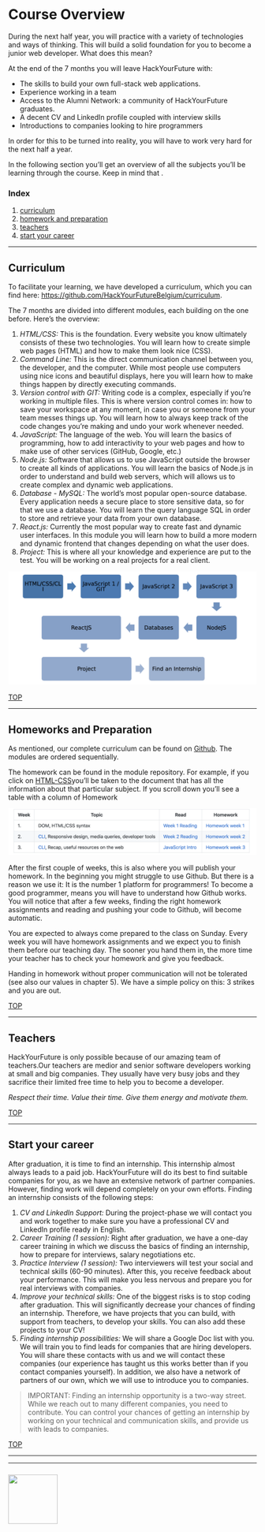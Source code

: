 # Course Overview

During the next half year, you will practice with a variety of technologies and ways of thinking. This will build a solid foundation for you to become a junior web developer. What does this mean?

At the end of the 7 months you will leave HackYourFuture with:
* The skills to build your own full-stack web applications.
* Experience working in a team
* Access to the Alumni Network: a community of HackYourFuture graduates.
* A decent CV and LinkedIn profile coupled with interview skills
* Introductions to companies looking to hire programmers

In order for this to be turned into reality, you will have to work very hard for the next half a year.

In the following section you’ll get an overview of all the subjects you’ll be learning through the course. Keep in mind that .

### Index
1. [curriculum](#curriculum)
1. [homework and preparation](#homework-and-preparation)
1. [teachers](#teachers)
1. [start your career](#start-your-career)

---

## Curriculum

To facilitate your learning, we have developed a curriculum, which you can find here: https://github.com/HackYourFutureBelgium/curriculum.

The 7 months are divided into different modules, each building on the one before. Here’s the overview:
1. _HTML/CSS​:_ This is the foundation. Every website you know ultimately consists of these two technologies. You will learn how to create simple web pages (HTML) and how to make them look nice (CSS).
2. _Command Line​:_ This is the direct communication channel between you, the developer, and the computer. While most people use computers using nice icons and beautiful displays, here you will learn how to make things happen by directly executing commands.
3. _Version control with GIT:_ Writing code is a complex, especially if you’re working in multiple files. This is where version control comes in: how to save your workspace at any moment, in case you or someone from your team messes things up.  You will learn how to always keep track of the code changes you’re making
and undo your work whenever needed.
4. _JavaScript:_ The language of the web. You will learn the basics of programming, how to add interactivity to your web pages and how to make use of other services (GitHub, Google, etc.)
5. _Node.js:_ Software that allows us to use JavaScript outside the browser to create all kinds of applications. You will learn the basics of Node.js in order to understand and build web servers, which will allows us to create complex and dynamic web applications.
6. _Database - MySQL:_ The world’s most popular open-source database. Every application needs a secure place to store sensitive data, so for that we use a database. You will learn the query language SQL in order to store and retrieve your data from your own database.
7. _React.js:_ Currently the most popular way to create fast and dynamic user interfaces. In this module you will learn how to build a more modern and dynamic frontend that changes depending on what the user does.
8. _Project:_ This is where all your knowledge and experience are put to the test. You will be working on a real projects for a real client.

![](./images/course-overview.png)

[TOP](#course-overview)

---

## Homeworks and Preparation

As mentioned, our complete curriculum can be found on ​[Github​](https://github.com/HackYourFutureBelgium). The modules are ordered sequentially.

The homework can be found in the module repository. For example, if you click on [HTML-CSS​](https://github.com/HackYourFutureBelgium/HTML-CSS) you’ll be taken to the document that has all the information about that particular subject. If you scroll down you’ll see a table with a column of ​Homework

![](./images/html-css-homework.png)

After the first couple of weeks, this is also where you will publish your homework. In the beginning you might struggle to use Github. But there is a reason we use it: It is the number 1 platform for programmers! To become a good programmer, means you will have to understand how Github works. You will notice that after a few weeks, finding the right homework assignments and reading and pushing your code to Github, will become automatic.

You are expected to ​always​ come prepared to the class on Sunday. Every week you will have homework assignments and we expect you to finish them ​before​ our teaching day. The sooner you hand them in, the more time your teacher has to check your homework and give you feedback.

Handing in homework without proper communication ​will not be tolerated​ (see also our values in chapter 5). We have a simple policy on this: 3 strikes and you are out.

[TOP](#course-overview)

---

## Teachers

HackYourFuture is only possible because of our amazing team of teachers.Our teachers are medior and senior software developers working at small and big companies. They usually have very busy jobs and they sacrifice their limited free time to ​help you​ to become a developer.

_Respect their time. Value their time. Give them energy and motivate them._


[TOP](#course-overview)

---

## Start your career

After graduation, it is time to find an internship. This internship almost always leads to a paid job. HackYourFuture will do its best to find suitable companies for you, as we have an extensive network of partner companies. However, finding work will depend completely on your own efforts.
Finding an internship consists of the following steps:
1. _CV and LinkedIn Support:_ During the project-phase we will contact you and work together to make sure you have a professional CV and LinkedIn profile ready in English.
2. _Career Training (1 session):_ Right after graduation, we have a one-day career training in which we discuss the basics of finding an internship, how to prepare for interviews, salary negotiations etc.
3. _Practice Interview (1 session):_ Two interviewers will test your social and technical skills (60-90 minutes). After this, you receive feedback about your performance. This will make you less nervous and prepare you for real interviews with companies.
4. _Improve your technical skills:_ One of the biggest risks is to stop coding after graduation. This will significantly​ decrease your chances of finding an internship. Therefore, we have projects that you can build, with support from teachers, to develop your skills. You can also add these projects to your CV!
5. _Finding internship possibilities:_ We will share a Google Doc list with you. We will train you to find leads for companies that are hiring developers. You will share these contacts with us and we will contact these companies (our experience has taught us this works better than if you contact companies yourself). In addition, we also have a network of partners of our own, which we will use to introduce you to companies.

> IMPORTANT​: Finding an internship opportunity is a two-way street. While we reach out to many different companies, you need to contribute. You can control your chances of getting an internship by working on your technical and communication skills, and provide us with leads to companies.


[TOP](#course-overview)


___
___
### <a href="https://hackyourfuture.be" target="_blank"><img src="https://pbs.twimg.com/profile_images/984474625009741824/Bs_qKx6-_400x400.jpg" width="100" height="100"></img></a>
